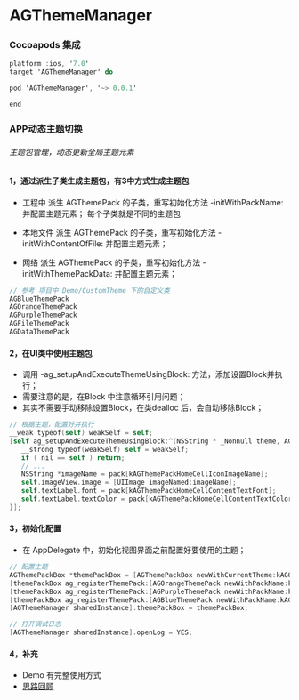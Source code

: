 # AGThemeManager

### Cocoapods 集成
``` objective-c
platform :ios, '7.0'
target 'AGThemeManager' do

pod 'AGThemeManager', '~> 0.0.1'

end
```

### APP动态主题切换
###### 主题包管理，动态更新全局主题元素

#### 1，通过派生子类生成主题包，有3中方式生成主题包
 
 - 工程中
 派生 AGThemePack 的子类，重写初始化方法 -initWithPackName: 并配置主题元素；
 每个子类就是不同的主题包
 
 - 本地文件
 派生 AGThemePack 的子类，重写初始化方法 -initWithContentOfFile: 并配置主题元素；
 
 - 网络
 派生 AGThemePack 的子类，重写初始化方法 -initWithThemePackData: 并配置主题元素；

 ```objective-c
// 参考 项目中 Demo/CustomTheme 下的自定义类
AGBlueThemePack
AGOrangeThemePack
AGPurpleThemePack
AGFileThemePack
AGDataThemePack
  ```
  
 
#### 2，在UI类中使用主题包
 - 调用 -ag_setupAndExecuteThemeUsingBlock: 方法，添加设置Block并执行；
 - 需要注意的是，在Block 中注意循环引用问题；
 - 其实不需要手动移除设置Block，在类dealloc 后，会自动移除Block；
 
 ```objective-c
 // 根据主题，配置好并执行
__weak typeof(self) weakSelf = self;
[self ag_setupAndExecuteThemeUsingBlock:^(NSString * _Nonnull theme, AGThemePack * _Nonnull pack) {
    __strong typeof(weakSelf) self = weakSelf;
    if ( nil == self ) return;
    // ...
    NSString *imageName = pack[kAGThemePackHomeCellIconImageName];
    self.imageView.image = [UIImage imageNamed:imageName];
    self.textLabel.font = pack[kAGThemePackHomeCellContentTextFont];
    self.textLabel.textColor = pack[kAGThemePackHomeCellContentTextColor];
}];
 ```


#### 3，初始化配置
 - 在 AppDelegate 中，初始化视图界面之前配置好要使用的主题；

 ```objective-c
// 配置主题
 AGThemePackBox *themePackBox = [AGThemePackBox newWithCurrentTheme:kAGOrangeThemePack];
 [themePackBox ag_registerThemePack:[AGOrangeThemePack newWithPackName:kAGOrangeThemePack]];
 [themePackBox ag_registerThemePack:[AGPurpleThemePack newWithPackName:kAGPurpleThemePack]];
 [themePackBox ag_registerThemePack:[AGBlueThemePack newWithPackName:kAGBlueThemePack]];
 [AGThemeManager sharedInstance].themePackBox = themePackBox;
 
 // 打开调试日志
 [AGThemeManager sharedInstance].openLog = YES;
```

#### 4，补充
- Demo 有完整使用方式
- [思路回顾](https://www.jianshu.com/p/03858c4fdc1f)



